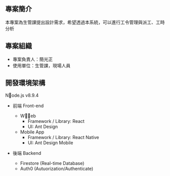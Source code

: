 ## 專案簡介
本專案為生管課提出設計需求，希望透過本系統，可以進行工令管理與派工、工時分析

## 專案組織
- 專案負責人：簡光正
- 使用單位：生管課，現場人員

## 開發環境架構
Node.js v8.9.4

- 前端 Front-end
  - Web
    - Framework / Library: React
    - UI: Ant Design
  - Mobile App
    - Framework / Library: React Native
    - UI: Ant Design Mobile

- 後端 Backend
  - Firestore (Real-time Database)
  - Auth0 (Autuorization/Authenticate)